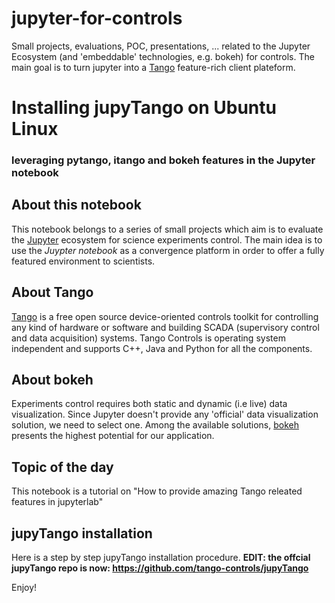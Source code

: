 # **jupyter-for-controls**
Small projects, evaluations, POC, presentations, ... related to the Jupyter Ecosystem (and 'embeddable' technologies, e.g. bokeh) for controls. The main goal is to turn jupyter into a [Tango](https://www.tango-controls.org) feature-rich client plateform.  

# **Installing jupyTango on Ubuntu Linux**
### **leveraging pytango, itango and bokeh features in the Jupyter notebook**

## About this notebook

This notebook belongs to a series of small projects which aim is to evaluate the [Jupyter](http://jupyter.org/) ecosystem for science experiments control. The main idea is to use the _Juypter notebook_ as a convergence platform in order to offer a fully featured environment to scientists. 

## About Tango 
[Tango](https://www.tango-controls.org) is a free open source device-oriented controls toolkit for controlling any kind of hardware or software and building SCADA (supervisory control and data acquisition) systems. Tango Controls is operating system independent and supports C++, Java and Python for all the components.

## About bokeh
Experiments control requires both static and dynamic (i.e live) data visualization. Since Jupyter doesn't provide any 'official' data visualization solution, we need to select one. Among the available solutions, [bokeh](http://bokeh.pydata.org/en/latest) presents the highest potential for our application.

## Topic of the day
This notebook is a tutorial on "How to provide amazing Tango releated features in jupyterlab"

## jupyTango installation
Here is a step by step jupyTango installation procedure.
**EDIT: the offcial jupyTango repo is now:  https://github.com/tango-controls/jupyTango**

Enjoy!
